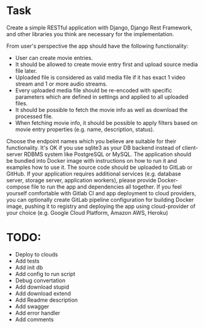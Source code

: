 # Task

Create a simple RESTful application with Django, Django Rest Framework, and other libraries you think are necessary for the implementation.

From user's perspective the app should have the following functionality:
- User can create movie entries.
- It should be allowed to create movie entry first and upload source media file later.
- Uploaded file is considered as valid media file if it has exact 1 video stream and 1 or more audio streams.
- Every uploaded media file should be re-encoded with specific parameters which are defined in settings and applied to all uploaded files.
- It should be possible to fetch the movie info as well as download the processed file.
- When fetching movie info, it should be possible to apply filters based on movie entry properties (e.g. name, description, status).

Choose the endpoint names which you believe are suitable for their functionality.
It's OK if you use sqlite3 as your DB backend instead of client-server RDBMS system like PostgreSQL or MySQL.
The application should be bundled into Docker image with instructions on how to run it and examples how to use it.
The source code should be uploaded to GitLab or GitHub.
If your application requires additional services (e.g. database server, storage server, application workers), please provide Docker-compose file to run the app and dependencies all together.
If you feel yourself comfortable with Gitlab CI and app deployment to cloud providers, you can optionally create GitLab pipeline configuration for building Docker image, pushing it to registry and deploying the app using cloud-provider of your choice (e.g. Google Cloud Platform, Amazon AWS, Heroku)


# TODO:
 * Deploy to clouds
 * Add tests
 * Add init db
 * Add config to run script
 * Debug convertation
 * Add download stupid
 * Add download extend
 * Add Readme description
 * Add swagger
 * Add error handler
 * Add comments
